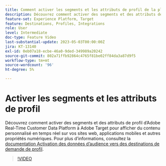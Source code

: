 ```yaml
---
title: Comment activer les segments et les attributs de profil de la plateforme de données clients en temps réel d’Adobe vers Adobe Target ?
description: Découvrez comment activer des segments et des attributs de profil d’Adobe Real-Time Customer Data Platform à Adobe Target pour afficher du contenu personnalisé en temps réel sur vos sites web, applications mobiles et autres propriétés numériques.
feature-set: Experience Platform, Target
feature: Destinations, Profiles, Integrations
role: User
level: Intermediate
doc-type: Feature Video
last-substantial-update: 2023-05-03T00:00:00Z
jira: KT-13140
exl-id: 0eb07a18-ecbe-46a0-9ded-349989a20242
source-git-commit: 802a71ffb92864c4765f81be02ff84da3a87d9f5
workflow-type: tm+mt
source-wordcount: '96'
ht-degree: 5%

---
```


# Activer les segments et les attributs de profil

Découvrez comment activer des segments et des attributs de profil d’Adobe Real-Time Customer Data Platform à Adobe Target pour afficher du contenu personnalisé en temps réel sur vos sites web, applications mobiles et autres propriétés numériques. Pour plus d’informations, consultez la [documentation Activation des données d’audience vers des destinations de demande de profil](https://experienceleague.adobe.com/docs/experience-platform/destinations/ui/activate/activate-profile-request-destinations.html).

>[!VIDEO](https://video.tv.adobe.com/v/3419036/?learn=on)
